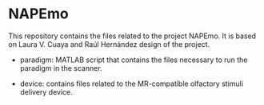 # NAPEmo
 This repository contains the files related to the project NAPEmo. It is based on Laura V. Cuaya and Raúl Hernández design of the project.
 
 - paradigm: MATLAB script that contains the files necessary to run the paradigm in the scanner.

- device: contains files related to the MR-compatible olfactory stimuli delivery device.